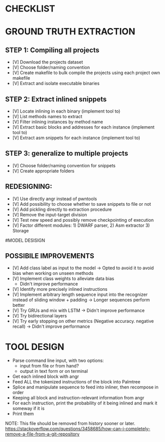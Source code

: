 # CHECKLIST

# GROUND TRUTH EXTRACTION
## STEP 1: Compiling all projects
- [V] Download the projects dataset 
- [V] Choose folder/naming convention
- [V] Create makefile to bulk compile the projects using each project own makefile
- [V] Extract and isolate executable binaries

## STEP 2: Extract inlined snippets
- [V] Locate inlining in each binary (implement tool to)
- [V] List methods names to extract
- [V] Filter inlining instances by method name
- [V] Extract basic blocks and addresses for each instance (implement tool to)
- [V] Extract asm snippets for each instance (implement tool to)

## STEP 3: generalize to multiple projects
- [V] Choose folder/naming convention for snippets
- [V] Create appropriate folders

## REDESIGNING:
- [V] Use directly angr instead of pwntools
- [V] Add possibility to choose whether to save snippets to file or not
- [V] Add pickling directly to extraction procedure
- [V] Remove the input-target division
- [V] Test new speed and possibly remove checkpointing of execution
- [V] Factor different modules: 1) DWARF parser, 2) Asm extractor 3) Storage

#MODEL DESISIGN
## POSSIBILE IMPROVEMENTS
- [V] Add class label as input to the model
	-> Opted to avoid it to avoid bias when working on unseen methods
- [V] Implement class weights to alleviate data bias
	- Didn't improve performance
- [V] Identify more precisely inlined instructions
- [V] Implement arbitrary length sequence input into the recognizer instead of sliding window + padding
	-> Longer sequences perform better
- [V] Try GRUs and mix with LSTM
	-> Didn't improve performance
- [V] Try bidirectional layers
- [V] Try  early stopping on other metrics (Negative accuracy. negative recall)
	-> Didn't improve performance

# TOOL DESIGN
- Parse command line input, with two options:
	- input from file or from hand?
	- output in text form or on terminal
- Get each inlined block with angr
- Feed ALL the tokenized instructions of the block into Palmtree
- Splice and manipulate sequence to feed into inliner, then recompose in order
- Keeping all block  and instruction-relevant information from angr
- For each instruction, print the probability of it being inlined and mark it someway if it is
- Print them 


NOTE: This file should be removed from history sooner or later.
https://stackoverflow.com/questions/3458685/how-can-i-completely-remove-a-file-from-a-git-repository
